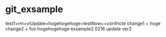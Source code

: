 # git_exsample

test1+rm+viUpdate+hogehogehoge+testNow++confricte
change1 + hoge
change2 + foo
hogehogehoge
exsample2
0216 update ver2
